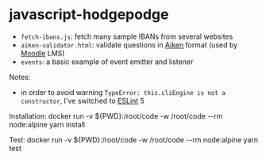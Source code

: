 # javascript-hodgepodge

 * `fetch-ibans.js`: fetch many sample IBANs from several websites
 * `aiken-validator.html`: validate questions in [Aiken](https://docs.moodle.org/38/en/Aiken_format) format (used by [Moodle](https://docs.moodle.org) LMS)
 * `events`: a basic example of event emitter and listener

Notes:

 * in order to avoid warning `TypeError: this.cliEngine is not a constructor`, I've switched to [ESLint](https://eslint.org) 5

Installation:
docker run -v ${PWD}:/root/code -w /root/code --rm node:alpine yarn install

Test:
docker run -v ${PWD}:/root/code -w /root/code --rm node:alpine yarn test